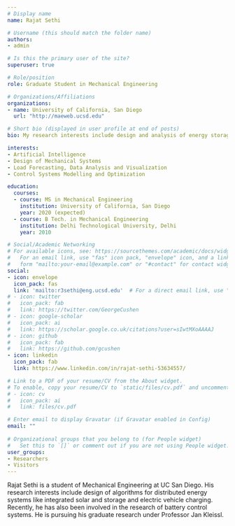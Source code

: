 ```yaml
---
# Display name
name: Rajat Sethi

# Username (this should match the folder name)
authors:
- admin

# Is this the primary user of the site?
superuser: true

# Role/position
role: Graduate Student in Mechanical Engineering

# Organizations/Affiliations
organizations:
- name: University of California, San Diego
  url: "http://maeweb.ucsd.edu"

# Short bio (displayed in user profile at end of posts)
bio: My research interests include design and analysis of energy storage systems  

interests:
- Artificial Intelligence
- Design of Mechanical Systems
- Load Forecasting, Data Analysis and Visualization
- Control Systems Modelling and Optimization

education:
  courses:
  - course: MS in Mechanical Engineering
    institution: University of California, San Diego
    year: 2020 (expected)
  - course: B Tech. in Mechanical Engineering
    institution: Delhi Technological University, Delhi 
    year: 2010

# Social/Academic Networking
# For available icons, see: https://sourcethemes.com/academic/docs/widgets/#icons
#   For an email link, use "fas" icon pack, "envelope" icon, and a link in the
#   form "mailto:your-email@example.com" or "#contact" for contact widget.
social:
- icon: envelope
  icon_pack: fas
  link: 'mailto:r3sethi@eng.ucsd.edu'  # For a direct email link, use "mailto:test@example.org".
# - icon: twitter
#   icon_pack: fab
#   link: https://twitter.com/GeorgeCushen
# - icon: google-scholar
#   icon_pack: ai
#   link: https://scholar.google.co.uk/citations?user=sIwtMXoAAAAJ
# - icon: github
#   icon_pack: fab
#   link: https://github.com/gcushen
- icon: linkedin
  icon_pack: fab
  link: https://www.linkedin.com/in/rajat-sethi-53634557/

# Link to a PDF of your resume/CV from the About widget.
# To enable, copy your resume/CV to `static/files/cv.pdf` and uncomment the lines below.  
# - icon: cv
#   icon_pack: ai
#   link: files/cv.pdf

# Enter email to display Gravatar (if Gravatar enabled in Config)
email: ""
  
# Organizational groups that you belong to (for People widget)
#   Set this to `[]` or comment out if you are not using People widget.  
user_groups:
- Researchers
- Visitors
---
```


Rajat Sethi is a student of Mechanical Engineering at UC San Diego. His research interests include design of algorithms for distributed energy systems like integrated solar and storage and electric vehicle charging. Recently, he has also been involved in the research of battery control systems. He is pursuing his graduate research under Professor Jan Kleissl.

